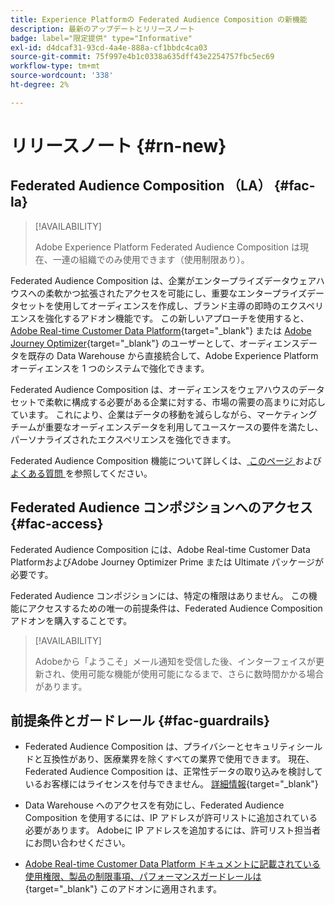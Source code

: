 ```yaml
---
title: Experience Platformの Federated Audience Composition の新機能
description: 最新のアップデートとリリースノート
badge: label="限定提供" type="Informative"
exl-id: d4dcaf31-93cd-4a4e-888a-cf1bbdc4ca03
source-git-commit: 75f997e4b1c0338a635dff43e2254757fbc5ec69
workflow-type: tm+mt
source-wordcount: '338'
ht-degree: 2%

---
```


# リリースノート {#rn-new}

## Federated Audience Composition （LA） {#fac-la}

>[!AVAILABILITY]
>
>Adobe Experience Platform Federated Audience Composition は現在、一連の組織でのみ使用できます（使用制限あり）。
>

Federated Audience Composition は、企業がエンタープライズデータウェアハウスへの柔軟かつ拡張されたアクセスを可能にし、重要なエンタープライズデータセットを使用してオーディエンスを作成し、ブランド主導の即時のエクスペリエンスを強化するアドオン機能です。 この新しいアプローチを使用すると、[Adobe Real-time Customer Data Platform](https://experienceleague.adobe.com/en/docs/experience-platform/segmentation/home){target="_blank"} または [Adobe Journey Optimizer](https://experienceleague.adobe.com/ja/docs/journey-optimizer/using/ajo-home){target="_blank"} のユーザーとして、オーディエンスデータを既存の Data Warehouse から直接統合して、Adobe Experience Platform オーディエンスを 1 つのシステムで強化できます。

Federated Audience Composition は、オーディエンスをウェアハウスのデータセットで柔軟に構成する必要がある企業に対する、市場の需要の高まりに対応しています。 これにより、企業はデータの移動を減らしながら、マーケティングチームが重要なオーディエンスデータを利用してユースケースの要件を満たし、パーソナライズされたエクスペリエンスを強化できます。 

Federated Audience Composition 機能について詳しくは、[ このページ ](get-started.md) および [ よくある質問 ](get-started.md#faq) を参照してください。

## Federated Audience コンポジションへのアクセス {#fac-access}

Federated Audience Composition には、Adobe Real-time Customer Data PlatformおよびAdobe Journey Optimizer Prime または Ultimate パッケージが必要です。

Federated Audience コンポジションには、特定の権限はありません。 この機能にアクセスするための唯一の前提条件は、Federated Audience Composition アドオンを購入することです。

>[!AVAILABILITY]
>
>Adobeから「ようこそ」メール通知を受信した後、インターフェイスが更新され、使用可能な機能が使用可能になるまで、さらに数時間かかる場合があります。
>

## 前提条件とガードレール {#fac-guardrails}

* Federated Audience Composition は、プライバシーとセキュリティシールドと互換性があり、医療業界を除くすべての業界で使用できます。 現在、Federated Audience Composition は、正常性データの取り込みを検討しているお客様にはライセンスを付与できません。 [詳細情報](https://experienceleague.adobe.com/en/docs/events/customer-data-management-voices-recordings/governance/healthcare-shield){target="_blank"}

* Data Warehouse へのアクセスを有効にし、Federated Audience Composition を使用するには、IP アドレスが許可リストに追加されている必要があります。 Adobeに IP アドレスを追加するには、許可リスト担当者にお問い合わせください。

* [Adobe Real-time Customer Data Platform ドキュメントに記載されている使用権限、製品の制限事項、パフォーマンスガードレールは ](https://experienceleague.adobe.com/en/docs/experience-platform/profile/guardrails){target="_blank"} このアドオンに適用されます。

